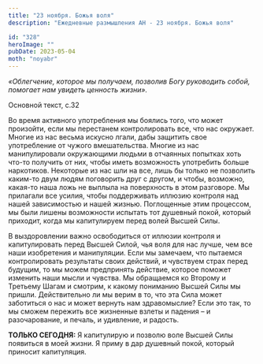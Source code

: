 ```yaml
---
title: "23 ноября. Божья воля"
description: "Ежедневные размышления АН - 23 ноября. Божья воля"

id: "328"
heroImage: ""
pubDate: 2023-05-04
moth: "noyabr"
---
```


_«Облегчение, которое мы получаем, позволив Богу руководить собой, помогает
нам увидеть ценность жизни»._

Основной текст, с.32

Во время активного употребления мы боялись того, что может произойти, если мы
перестанем контролировать все, что нас окружает. Многие из нас весьма искусно
лгали, дабы защитить свое употребление от чужого вмешательства. Многие из нас
манипулировали окружающими людьми в отчаянных попытках хоть что-то получить от
них, чтобы иметь возможность употребить больше наркотиков. Некоторые из нас
шли на все, лишь бы только не позволить каким-то двум людям поговорить друг с
другом, и чтобы, возможно, какая-то наша ложь не выплыла на поверхность в этом
разговоре. Мы прилагали все усилия, чтобы поддерживать иллюзию контроля над
нашей зависимостью и нашей жизнью. Поглощенные этим процессом, мы были лишены
возможности испытать тот душевный покой, который приходит, когда мы
капитулируем перед волей Высшей Силы.

В выздоровлении важно освободиться от иллюзии контроля и капитулировать перед
Высшей Силой, чья воля для нас лучше, чем все наши изобретения и манипуляции.
Если мы замечаем, что пытаемся контролировать результаты своих действий, и
чувствуем страх перед будущим, то мы можем предпринять действие, которое
поможет изменить наши мысли и чувства. Мы обращаемся ко Второму и Третьему
Шагам и смотрим, к какому пониманию Высшей Силы мы пришли. Действительно ли мы
верим в то, что эта Сила может заботиться о нас и может вернуть нам
здравомыслие? Если это так, то мы сможем пережить все жизненные взлеты и
падения – и разочарование, и печаль, и удивление, и радость.

**ТОЛЬКО СЕГОДНЯ:** Я капитулирую и позволю воле Высшей Силы появиться в моей
жизни. Я приму в дар душевный покой, который приносит капитуляция.
